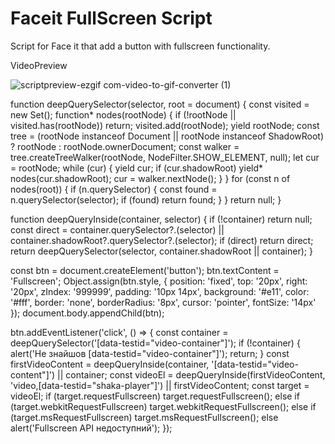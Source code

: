 # Faceit FullScreen Script
Script for Face it that add a button with fullscreen functionality.


VideoPreview

![scriptpreview-ezgif com-video-to-gif-converter (1)](https://github.com/user-attachments/assets/6f119d81-75fc-4acf-81c2-36d8ab3e2edf)

function deepQuerySelector(selector, root = document) {
  const visited = new Set();
  function* nodes(rootNode) {
    if (!rootNode || visited.has(rootNode)) return;
    visited.add(rootNode);
    yield rootNode;
    const tree = (rootNode instanceof Document || rootNode instanceof ShadowRoot)
      ? rootNode
      : rootNode.ownerDocument;
    const walker = tree.createTreeWalker(rootNode, NodeFilter.SHOW_ELEMENT, null);
    let cur = rootNode;
    while (cur) {
      yield cur;
      if (cur.shadowRoot) yield* nodes(cur.shadowRoot);
      cur = walker.nextNode();
    }
  }
  for (const n of nodes(root)) {
    if (n.querySelector) {
      const found = n.querySelector(selector);
      if (found) return found;
    }
  }
  return null;
}

function deepQueryInside(container, selector) {
  if (!container) return null;
  const direct = container.querySelector?.(selector) || container.shadowRoot?.querySelector?.(selector);
  if (direct) return direct;
  return deepQuerySelector(selector, container.shadowRoot || container);
}

const btn = document.createElement('button');
btn.textContent = 'Fullscreen';
Object.assign(btn.style, {
  position: 'fixed',
  top: '20px',
  right: '20px',
  zIndex: '999999',
  padding: '10px 14px',
  background: '#e11',
  color: '#fff',
  border: 'none',
  borderRadius: '8px',
  cursor: 'pointer',
  fontSize: '14px'
});
document.body.appendChild(btn);

btn.addEventListener('click', () => {
  const container = deepQuerySelector('[data-testid="video-container"]');
  if (!container) {
    alert('Не знайшов [data-testid="video-container"]');
    return;
  }
  const firstVideoContent = deepQueryInside(container, '[data-testid="video-content"]') || container;
  const videoEl = deepQueryInside(firstVideoContent, 'video,[data-testid="shaka-player"]') || firstVideoContent;
  const target = videoEl;
  if (target.requestFullscreen) target.requestFullscreen();
  else if (target.webkitRequestFullscreen) target.webkitRequestFullscreen();
  else if (target.msRequestFullscreen) target.msRequestFullscreen();
  else alert('Fullscreen API недоступний');
});
